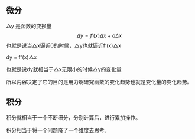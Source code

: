 ## 微分

△y 是函数的变换量
$$
\Delta y = f'(x)\Delta x + a \Delta x
$$
也就是说当△x逼近0的时候，△y也就逼近f‘(x)△x

dy = f'(x)△x

也就是说dy就相当于△x无限小的时候△y的变化量

所以内容决定了它的目的是用力啊研究函数的变化趋势也就是变化量的变化趋势。

## 积分

积分就相当于一个不断细分，分别计算后，进行累加操作。

积分相当于将一个问题降了一个维度去思考。